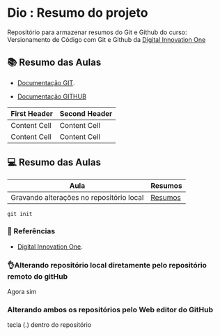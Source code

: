 
# Dio : Resumo do projeto

Repositório para armazenar resumos do Git e Github
do curso: Versionamento de Código com Git e Github
da [Digital Innovation One](https://www.dio.me)

 ## 📚 Resumo das Aulas
- [Documentação GIT](https://git-scm.com/docs).

- [Documentação GITHUB](https://docs.github.com/pt) 

| First Header  | Second Header |
| ------------- | ------------- |
| Content Cell  | Content Cell  |
| Content Cell  | Content Cell  |

## 💻 Resumo das Aulas
| Aula          | Resumos       |
| ------------- | ------------- |
| Gravando alterações no repositório local|[Resumos]()|

```
git init 
```

### 🔎 Referências 
- [Digital Innovation One]().

### 👌Alterando repositório local diretamente pelo repositório remoto do gitHub

Agora sim 

### Alterando ambos os repositórios pelo Web editor do GitHub

tecla (.) dentro do repositório